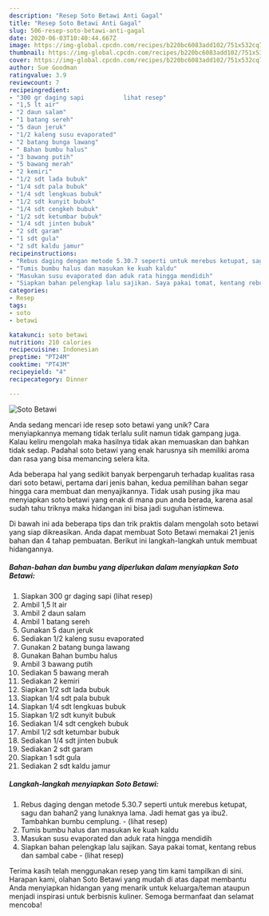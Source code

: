 ```yaml
---
description: "Resep Soto Betawi Anti Gagal"
title: "Resep Soto Betawi Anti Gagal"
slug: 506-resep-soto-betawi-anti-gagal
date: 2020-06-03T10:40:44.667Z
image: https://img-global.cpcdn.com/recipes/b220bc6083add102/751x532cq70/soto-betawi-foto-resep-utama.jpg
thumbnail: https://img-global.cpcdn.com/recipes/b220bc6083add102/751x532cq70/soto-betawi-foto-resep-utama.jpg
cover: https://img-global.cpcdn.com/recipes/b220bc6083add102/751x532cq70/soto-betawi-foto-resep-utama.jpg
author: Sue Goodman
ratingvalue: 3.9
reviewcount: 7
recipeingredient:
- "300 gr daging sapi           lihat resep"
- "1,5 lt air"
- "2 daun salam"
- "1 batang sereh"
- "5 daun jeruk"
- "1/2 kaleng susu evaporated"
- "2 batang bunga lawang"
- " Bahan bumbu halus"
- "3 bawang putih"
- "5 bawang merah"
- "2 kemiri"
- "1/2 sdt lada bubuk"
- "1/4 sdt pala bubuk"
- "1/4 sdt lengkuas bubuk"
- "1/2 sdt kunyit bubuk"
- "1/4 sdt cengkeh bubuk"
- "1/2 sdt ketumbar bubuk"
- "1/4 sdt jinten bubuk"
- "2 sdt garam"
- "1 sdt gula"
- "2 sdt kaldu jamur"
recipeinstructions:
- "Rebus daging dengan metode 5.30.7 seperti untuk merebus ketupat, sagu dan bahan2 yang lunaknya lama. Jadi hemat gas ya ibu2. Tambahkan bumbu cemplung.             (lihat resep)"
- "Tumis bumbu halus dan masukan ke kuah kaldu"
- "Masukan susu evaporated dan aduk rata hingga mendidih"
- "Siapkan bahan pelengkap lalu sajikan. Saya pakai tomat, kentang rebus dan sambal cabe             (lihat resep)"
categories:
- Resep
tags:
- soto
- betawi

katakunci: soto betawi 
nutrition: 210 calories
recipecuisine: Indonesian
preptime: "PT24M"
cooktime: "PT43M"
recipeyield: "4"
recipecategory: Dinner

---
```



![Soto Betawi](https://img-global.cpcdn.com/recipes/b220bc6083add102/751x532cq70/soto-betawi-foto-resep-utama.jpg)

Anda sedang mencari ide resep soto betawi yang unik? Cara menyiapkannya memang tidak terlalu sulit namun tidak gampang juga. Kalau keliru mengolah maka hasilnya tidak akan memuaskan dan bahkan tidak sedap. Padahal soto betawi yang enak harusnya sih memiliki aroma dan rasa yang bisa memancing selera kita.



Ada beberapa hal yang sedikit banyak berpengaruh terhadap kualitas rasa dari soto betawi, pertama dari jenis bahan, kedua pemilihan bahan segar hingga cara membuat dan menyajikannya. Tidak usah pusing jika mau menyiapkan soto betawi yang enak di mana pun anda berada, karena asal sudah tahu triknya maka hidangan ini bisa jadi suguhan istimewa.


Di bawah ini ada beberapa tips dan trik praktis dalam mengolah soto betawi yang siap dikreasikan. Anda dapat membuat Soto Betawi memakai 21 jenis bahan dan 4 tahap pembuatan. Berikut ini langkah-langkah untuk membuat hidangannya.

<!--inarticleads1-->

##### Bahan-bahan dan bumbu yang diperlukan dalam menyiapkan Soto Betawi:

1. Siapkan 300 gr daging sapi           (lihat resep)
1. Ambil 1,5 lt air
1. Ambil 2 daun salam
1. Ambil 1 batang sereh
1. Gunakan 5 daun jeruk
1. Sediakan 1/2 kaleng susu evaporated
1. Gunakan 2 batang bunga lawang
1. Gunakan  Bahan bumbu halus
1. Ambil 3 bawang putih
1. Sediakan 5 bawang merah
1. Sediakan 2 kemiri
1. Siapkan 1/2 sdt lada bubuk
1. Siapkan 1/4 sdt pala bubuk
1. Siapkan 1/4 sdt lengkuas bubuk
1. Siapkan 1/2 sdt kunyit bubuk
1. Sediakan 1/4 sdt cengkeh bubuk
1. Ambil 1/2 sdt ketumbar bubuk
1. Sediakan 1/4 sdt jinten bubuk
1. Sediakan 2 sdt garam
1. Siapkan 1 sdt gula
1. Sediakan 2 sdt kaldu jamur




<!--inarticleads2-->

##### Langkah-langkah menyiapkan Soto Betawi:

1. Rebus daging dengan metode 5.30.7 seperti untuk merebus ketupat, sagu dan bahan2 yang lunaknya lama. Jadi hemat gas ya ibu2. Tambahkan bumbu cemplung. -             (lihat resep)
1. Tumis bumbu halus dan masukan ke kuah kaldu
1. Masukan susu evaporated dan aduk rata hingga mendidih
1. Siapkan bahan pelengkap lalu sajikan. Saya pakai tomat, kentang rebus dan sambal cabe -             (lihat resep)




Terima kasih telah menggunakan resep yang tim kami tampilkan di sini. Harapan kami, olahan Soto Betawi yang mudah di atas dapat membantu Anda menyiapkan hidangan yang menarik untuk keluarga/teman ataupun menjadi inspirasi untuk berbisnis kuliner. Semoga bermanfaat dan selamat mencoba!

